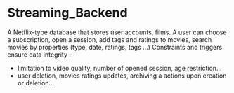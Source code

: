 # Streaming_Backend
A Netflix-type database that stores user accounts, films.
A user can choose a subscription, open a session, add tags and ratings to movies, search movies by properties (type, date, ratings, tags ...)
Constraints and triggers ensure data integrity : 
- limitation to video quality, number of opened session, age restriction...
- user deletion, movies ratings updates, archiving a actions upon creation or deletion...
